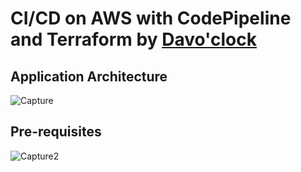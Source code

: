 

# CI/CD on AWS with CodePipeline and Terraform by [Davo'clock](https://www.youtube.com/watch?v=JwTP3wZHYnU)

## Application Architecture
![Capture](https://user-images.githubusercontent.com/53549619/180604356-230d9f15-f51b-4c4e-a2df-a25bcce80a3e.PNG)

## Pre-requisites
![Capture2](https://user-images.githubusercontent.com/53549619/180604383-fb025e91-5c19-496a-b797-46e87eabc615.PNG)
